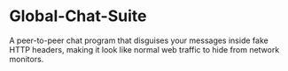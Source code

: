# Global-Chat-Suite
A peer-to-peer chat program that disguises your messages inside fake HTTP headers, making it look like normal web traffic to hide from network monitors.
